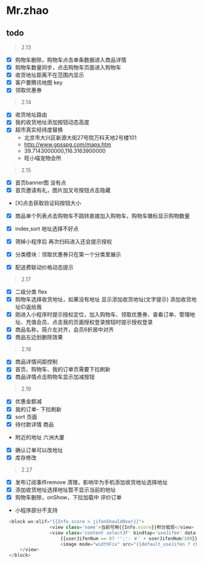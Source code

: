 # Mr.zhao

## todo
> 2.13
- [X] 购物车删除，购物车点击单条数据进入商品详情 
- [X] 购物车数量同步，点击购物车页面进入购物车
- [x] 收货地址距离不在范围内显示
- [X] 客户要腾讯地图 key
- [X] 领取优惠券

> 2.14
- [X] 收货地址路由
- [X] 我的收货地址添加按钮动态高度
- [X] 超市真实经纬度替换 
  + 北京市大兴区新源大街27号院万科天地2号楼101
  + http://www.gpsspg.com/maps.htm
  + 39.7143000000,116.3163900000
  + 旺小喵宠物会所
> 2.15
- [X] 首页banner图 没有点
- [X] 首页邀请有礼，图片加叉号按钮点击隐藏
- [X]点击获取验证码按钮大小 
- [X] 商品单个列表点击购物车不跳转直接加入购物车，购物车徽标显示购物数量
- [X] index,sort 地址选择不好点
- [X] 筛掉小程序后 再次扫码进入还会提示授权
- [X] 分类模块：领取优惠券只在第一个分类里展示
- [X] 配送费联动价格动态提示


> 2.17
- [X] 二级分类 flex
- [X] 购物车选择收货地址，如果没有地址 显示添加收货地址(文字提示) 添加收货地址ID返给我
- [X] 刚进入小程序时提示授权定位，加入购物车、领取优惠券、查看订单、管理地址、充值会员、点击我的页面授权登录按钮时提示授权登录
- [X] 商品名称，简介左对齐，会员6折居中对齐
- [X] 商品左边划删除效果

> 2.18
- [X] 商品详情间距控制
- [X] 首页、购物车、我的订单页需要下拉刷新
- [X] 商品详情点击购物车显示加减按钮

> 2.19
- [X] 优惠金额减
- [X] 我的订单- 下拉刷新
- [X] sort 页面
- [X] 待付款详情 商品
- 附近的地址 六洲大厦

- [X] 确认订单可以改地址
- [X] 库存修改

> 2.27
- [X] 发布订阅事件remove 清理，影响华为手机添加收货地址选择地址
- [X] 添加收货地址选择地址暂不显示当前的地址
- [x] 购物车删除，onShow，下拉加载中
评价订单
- 小程序部分不支持
````js
 <block wx:elif="{{Info.score > jifenShouldOver}}">
                <view class='name'>当前可用{{Info.score}}积分抵现</view>
                <view class='content selectJF' bindtap='useJifen' data-score="{{Info.score}}">
                    {{userJifenNum == 0? '':'- ￥' + userJifenNum/100}}
                    <image mode="widthFix" src="{{default_useJifen ? checked:normal}}" style='width:30rpx;'></image>
     </view>
 </block>
````






